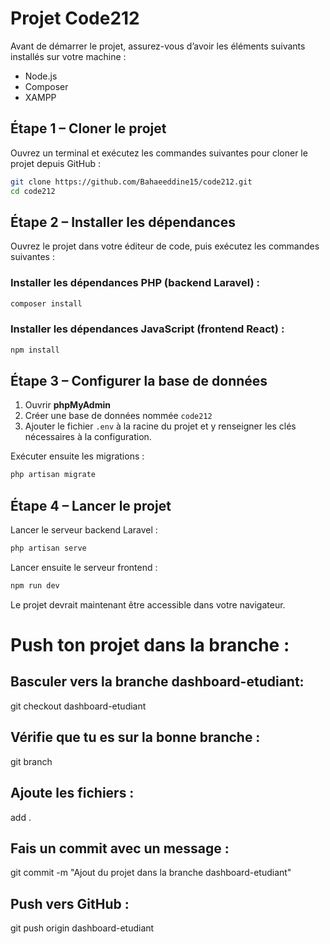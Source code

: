 ﻿# Projet Code212

Avant de démarrer le projet, assurez-vous d’avoir les éléments suivants installés sur votre machine :

* Node.js
* Composer
* XAMPP

## Étape 1 – Cloner le projet

Ouvrez un terminal et exécutez les commandes suivantes pour cloner le projet depuis GitHub :

```bash
git clone https://github.com/Bahaeeddine15/code212.git
cd code212
```

## Étape 2 – Installer les dépendances

Ouvrez le projet dans votre éditeur de code, puis exécutez les commandes suivantes :

### Installer les dépendances PHP (backend Laravel) :

```bash
composer install
```

### Installer les dépendances JavaScript (frontend React) :

```bash
npm install
```

## Étape 3 – Configurer la base de données

1. Ouvrir **phpMyAdmin**
2. Créer une base de données nommée `code212`
3. Ajouter le fichier `.env` à la racine du projet et y renseigner les clés nécessaires à la configuration.



Exécuter ensuite les migrations :

```bash
php artisan migrate
```

## Étape 4 – Lancer le projet

Lancer le serveur backend Laravel :

```bash
php artisan serve
```

Lancer ensuite le serveur frontend :

```bash
npm run dev
```

Le projet devrait maintenant être accessible dans votre navigateur.


# Push ton projet dans la branche :
## Basculer vers la branche dashboard-etudiant:
git checkout dashboard-etudiant

## Vérifie que tu es sur la bonne branche :
git branch

## Ajoute les fichiers :
add .

## Fais un commit avec un message :
git commit -m "Ajout du projet dans la branche dashboard-etudiant"

## Push vers GitHub :
git push origin dashboard-etudiant
